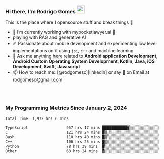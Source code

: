 
### Hi there, I'm Rodrigo Gomes <img src="https://media.giphy.com/media/hvRJCLFzcasrR4ia7z/giphy.gif" width="25px">
This is the place where I opensource stuff and break things 🤣
- 🔭 I’m currently working with mypocketlawyer.ai 💜
- playing with RAG and generative AI
- ☄️ Passionate about mobile development and experimenting low level implementations on it using `jsi`, `c++` and machine learning
- 💬 Ask me anything [here](https://github.com/rodgomesc/rodgomesc/issues) related to <b>Android application Development, Android Custom Operating System Development, Kotlin, Java, iOS Development, Swift, Javascript</b>
- 📫 How to reach me: [@rodgomesc][linkedin] or say 👋 on Email at [rodgomesc@gmail.com](mailto:rodgomesc@gmail.com)


<br/>

<!-- 
<picture>
  <img src="/github-metrics.svg" alt="Metrics">
</picture>
-->

</br>

### My Programming Metrics Since January 2, 2024 


<!--START_SECTION:waka-->

```txt
Total Time: 1,972 hrs 6 mins

TypeScript                 957 hrs 17 mins ███████████▓░░░░░░░░░░░░░   47.03 %
C                          121 hrs 24 mins █▒░░░░░░░░░░░░░░░░░░░░░░░   05.96 %
Bash                       110 hrs 40 mins █▒░░░░░░░░░░░░░░░░░░░░░░░   05.44 %
C++                        106 hrs 25 mins █▒░░░░░░░░░░░░░░░░░░░░░░░   05.23 %
Python                     78 hrs 39 mins  █░░░░░░░░░░░░░░░░░░░░░░░░   03.86 %
Other                      63 hrs 24 mins  ▓░░░░░░░░░░░░░░░░░░░░░░░░   03.12 %
```

<!--END_SECTION:waka-->
